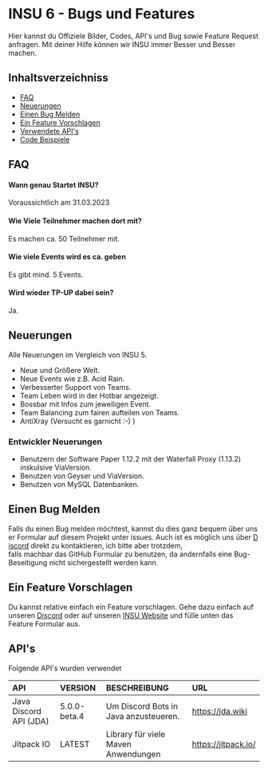 
# INSU 6 - Bugs und Features

Hier kannst du Offiziele Bilder, Codes, API's und Bug sowie Feature Request anfragen. Mit deiner Hilfe können wir INSU immer Besser und Besser machen.


## Inhaltsverzeichniss

 - [FAQ]()
 - [Neuerungen]()
 - [Einen Bug Melden](https://awesomeopensource.com/project/elangosundar/awesome-README-templates)
 - [Ein Feature Vorschlagen](https://github.com/matiassingers/awesome-readme)
 - [Verwendete API's](https://bulldogjob.com/news/449-how-to-write-a-good-readme-for-your-github-project)
 - [Code Beispiele]()



## FAQ

#### Wann genau Startet INSU?

Voraussichtlich am 31.03.2023

#### Wie Viele Teilnehmer machen dort mit?

Es machen ca. 50 Teilnehmer mit.

#### Wie viele Events wird es ca. geben

Es gibt mind. 5 Events.

#### Wird wieder TP-UP dabei sein?

Ja.


## Neuerungen

Alle Neuerungen im Vergleich von INSU 5.

 - Neue und Größere Welt.
 - Neue Events wie z.B. Acid Rain.
 - Verbesserter Support von Teams.
 - Team Leben wird in der Hotbar angezeigt.
 - Bossbar mit Infos zum jeweiligen Event.
 - Team Balancing zum fairen aufteilen von Teams.
 - AntiXray (Versucht es garnicht :-) )

 ### Entwickler Neuerungen
- Benutzern der Software Paper 1.12.2 mit der Waterfall Proxy (1.13.2) inskulsive ViaVersion.
- Benutzen von Geyser und ViaVersion.
- Benutzen von MySQL Datenbanken.

## Einen Bug Melden

Falls du einen Bug melden möchtest, kannst du dies ganz bequem über unser Formular auf diesem Projekt unter issues. Auch ist es möglich uns über [Discord](https://discord.com/invite/eKgkSz7WQQ) direkt zu kontaktieren, ich bitte aber trotzdem, falls machbar das GitHub Formular zu benutzen, da andernfalls eine Bug-Beseitigung nicht sichergestellt werden kann.


## Ein Feature Vorschlagen

Du kannst relative einfach ein Feature vorschlagen. Gehe dazu einfach auf unseren [Discord](https://discord.com/invite/eKgkSz7WQQ) oder auf unseren [INSU Website](https://insu.the-flames.de) und fülle unten das Feature Formular aus.



## API's

Folgende API's wurden verwendet

| API | VERSION     | BESCHREIBUNG                | URL |
| :-------- | :------- | :------------------------- | :--|
| Java Discord API (JDA) | 5.0.0-beta.4 | Um Discord Bots in Java anzusteueren. | https://jda.wiki |
|Jitpack IO| LATEST| Library für viele Maven Anwendungen|https://jitpack.io/|




